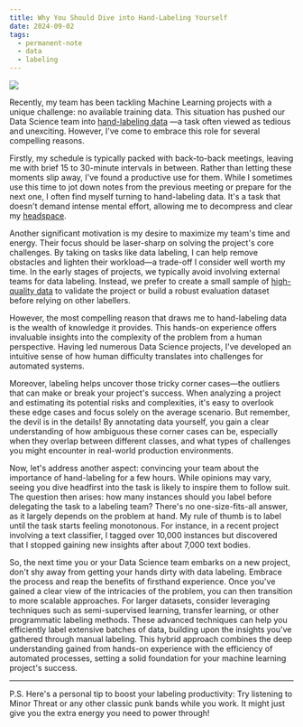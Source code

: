 ```yaml
---
title: Why You Should Dive into Hand-Labeling Yourself
date: 2024-09-02
tags:
  - permanent-note
  - data
  - labeling
---
```


![](notes/attachments/minor-threat-cover.png)

Recently, my team has been tackling Machine Learning projects with a unique challenge: no available training data. This situation has pushed our Data Science team into [hand-labeling data](notes/The%20Rise%20of%20the%20Dataset%20Engineer.md) —a task often viewed as tedious and unexciting. However, I've come to embrace this role for several compelling reasons.

Firstly, my schedule is typically packed with back-to-back meetings, leaving me with brief 15 to 30-minute intervals in between. Rather than letting these moments slip away, I've found a productive use for them. While I sometimes use this time to jot down notes from the previous meeting or prepare for the next one, I often find myself turning to hand-labeling data. It's a task that doesn't demand intense mental effort, allowing me to decompress and clear my [headspace](notes/Headspace%20for%20managers.md).

Another significant motivation is my desire to maximize my team's time and energy. Their focus should be laser-sharp on solving the project's core challenges. By taking on tasks like data labeling, I can help remove obstacles and lighten their workload—a trade-off I consider well worth my time. In the early stages of projects, we typically avoid involving external teams for data labeling. Instead, we prefer to create a small sample of [high-quality data](notes/Owl%20Drawing%20and%20Data%20Generation.md) to validate the project or build a robust evaluation dataset before relying on other labellers.

However, the most compelling reason that draws me to hand-labeling data is the wealth of knowledge it provides. This hands-on experience offers invaluable insights into the complexity of the problem from a human perspective. Having led numerous Data Science projects, I've developed an intuitive sense of how human difficulty translates into challenges for automated systems.

Moreover, labeling helps uncover those tricky corner cases—the outliers that can make or break your project's success. When analyzing a project and estimating its potential risks and complexities, it's easy to overlook these edge cases and focus solely on the average scenario. But remember, the devil is in the details! By annotating data yourself, you gain a clear understanding of how ambiguous these corner cases can be, especially when they overlap between different classes, and what types of challenges you might encounter in real-world production environments.

Now, let's address another aspect: convincing your team about the importance of hand-labeling for a few hours. While opinions may vary, seeing you dive headfirst into the task is likely to inspire them to follow suit. The question then arises: how many instances should you label before delegating the task to a labeling team? There's no one-size-fits-all answer, as it largely depends on the problem at hand. My rule of thumb is to label until the task starts feeling monotonous. For instance, in a recent project involving a text classifier, I tagged over 10,000 instances but discovered that I stopped gaining new insights after about 7,000 text bodies.

So, the next time you or your Data Science team embarks on a new project, don't shy away from getting your hands dirty with data labeling. Embrace the process and reap the benefits of firsthand experience. Once you've gained a clear view of the intricacies of the problem, you can then transition to more scalable approaches. For larger datasets, consider leveraging techniques such as semi-supervised learning, transfer learning, or other programmatic labeling methods. These advanced techniques can help you efficiently label extensive batches of data, building upon the insights you've gathered through manual labeling. This hybrid approach combines the deep understanding gained from hands-on experience with the efficiency of automated processes, setting a solid foundation for your machine learning project's success.

---

P.S. Here's a personal tip to boost your labeling productivity: Try listening to Minor Threat or any other classic punk bands while you work. It might just give you the extra energy you need to power through!